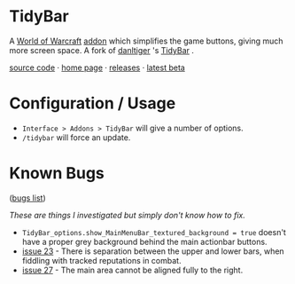 # TidyBar

A 
[World of Warcraft](http://blog.spiralofhope.com/?p=2987) 
[addon](http://blog.spiralofhope.com/?p=17845) 
which simplifies the game buttons, giving much more screen space.  A fork of 
[danltiger](http://wow.curseforge.com/profiles/danltiger/)
's 
[TidyBar](http://wow.curseforge.com/addons/tidy-bar/)
.

[source code](https://github.com/spiralofhope/TidyBar)
 · [home page](http://blog.spiralofhope.com/?p=19242)
 · [releases](https://github.com/spiralofhope/TidyBar/releases)
 · [latest beta](https://github.com/spiralofhope/TidyBar/archive/master.zip)


# Configuration / Usage

- `Interface > Addons > TidyBar` will give a number of options.
- `/tidybar` will force an update.


# Known Bugs

([bugs list](https://github.com/spiralofhope/TidyBar/issues))

*These are things I investigated but simply don't know how to fix.*

- `TidyBar_options.show_MainMenuBar_textured_background = true` doesn't have a proper grey background behind the main actionbar buttons.
- [issue 23](https://github.com/spiralofhope/TidyBar/issues/23) - There is separation between the upper and lower bars, when fiddling with tracked reputations in combat.
- [issue 27](https://github.com/spiralofhope/TidyBar/issues/27) - The main area cannot be aligned fully to the right.
